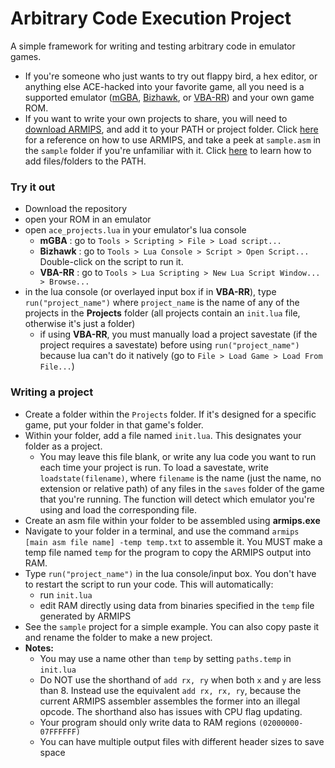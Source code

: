 # Arbitrary Code Execution Project

A simple framework for writing and testing arbitrary code in emulator games.
- If you're someone who just wants to try out flappy bird, a hex editor, or anything else ACE-hacked into your favorite game, all you need is a supported emulator ([mGBA](https://mgba.io/downloads.html), [Bizhawk](https://tasvideos.org/Bizhawk), or [VBA-RR](https://tasvideos.org/EmulatorResources/VBA)) and your own game ROM.
- If you want to write your own projects to share, you will need to [download ARMIPS](https://buildbot.orphis.net/armips/), and add it to your PATH or project folder.  Click [here](https://github.com/Kingcom/armips) for a reference on how to use ARMIPS, and take a peek at `sample.asm` in the `sample` folder if you're unfamiliar with it.  Click [here](https://gist.github.com/nex3/c395b2f8fd4b02068be37c961301caa7) to learn how to add files/folders to the PATH.

### Try it out
- Download the repository
- open your ROM in an emulator
- open `ace_projects.lua` in your emulator's lua console
  - **mGBA**    : go to `Tools > Scripting > File > Load script...`
  - **Bizhawk** : go to `Tools > Lua Console > Script > Open Script...`  Double-click on the script to run it.
  - **VBA-RR**  : go to `Tools > Lua Scripting > New Lua Script Window... > Browse...`
- in the lua console (or overlayed input box if in **VBA-RR**), type `run("project_name")` where `project_name` is the name of any of the projects in the **Projects** folder (all projects contain an `init.lua` file, otherwise it's just a folder)
  - if using **VBA-RR**, you must manually load a project savestate (if the project requires a savestate) before using `run("project_name")` because lua can't do it natively (go to `File > Load Game > Load From File...`)

### Writing a project
- Create a folder within the `Projects` folder.  If it's designed for a specific game, put your folder in that game's folder.
- Within your folder, add a file named `init.lua`.  This designates your folder as a project.
  - You may leave this file blank, or write any lua code you want to run each time your project is run.  To load a savestate, write `loadstate(filename)`, where `filename` is the name (just the name, no extension or relative path) of any files in the `saves` folder of the game that you're running.  The function will detect which emulator you're using and load the corresponding file.
- Create an asm file within your folder to be assembled using **armips.exe**
- Navigate to your folder in a terminal, and use the command `armips [main asm file name] -temp temp.txt` to assemble it.  You MUST make a temp file named `temp` for the program to copy the ARMIPS output into RAM.
- Type `run("project_name")` in the lua console/input box.  You don't have to restart the script to run your code. This will automatically:
  - run `init.lua`
  - edit RAM directly using data from binaries specified in the `temp` file generated by ARMIPS
- See the `sample` project for a simple example.  You can also copy paste it and rename the folder to make a new project.
- **Notes:**
  - You may use a name other than `temp` by setting `paths.temp` in `init.lua`
  - Do NOT use the shorthand of `add rx, ry` when both `x` and `y` are less than 8.  Instead use the equivalent `add rx, rx, ry`, because the current ARMIPS assembler assembles the former into an illegal opcode.  The shorthand also has issues with CPU flag updating.
  - Your program should only write data to RAM regions `(02000000-07FFFFFF)`
  - You can have multiple output files with different header sizes to save space
